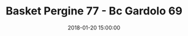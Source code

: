 ---
title: Basket Pergine 77 - Bc Gardolo 69
date: 2018-01-20 15:00:00
squadra-a: Bc Gardolo
punteggio-a: 69
squadra-b: Basket Pergine
punteggio-b: 77
partite/squadra: under-18-17-18
luogo: Palestra ''Garbari''
categoria: under 18
---